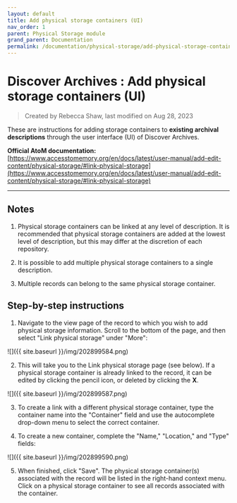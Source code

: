 ```yaml
---
layout: default
title: Add physical storage containers (UI)
nav_order: 1
parent: Physical Storage module
grand_parent: Documentation
permalink: /documentation/physical-storage/add-physical-storage-containers-ui
---
```

# Discover Archives : Add physical storage containers (UI)  
> Created by Rebecca Shaw, last modified on Aug 28, 2023

These are instructions for adding storage containers to **existing archival descriptions** through the user interface (UI) of Discover Archives.

**Official AtoM documentation:** [https://www.accesstomemory.org/en/docs/latest/user-manual/add-edit-content/physical-storage/#link-physical-storage](https://www.accesstomemory.org/en/docs/latest/user-manual/add-edit-content/physical-storage/#link-physical-storage)

---

## Notes

1. Physical storage containers can be linked at any level of description. It is recommended that physical storage containers are added at the lowest level of description, but this may differ at the discretion of each repository.

2. It is possible to add multiple physical storage containers to a single description.

3. Multiple records can belong to the same physical storage container.

## Step-by-step instructions

1. Navigate to the view page of the record to which you wish to add physical storage information. Scroll to the bottom of the page, and then select "Link physical storage" under "More":

![]({{ site.baseurl }}/img/202899584.png)

2. This will take you to the Link physical storage page (see below). If a physical storage container is already linked to the record, it can be edited by clicking the pencil icon, or deleted by clicking the **X**.

![]({{ site.baseurl }}/img/202899587.png)

3. To create a link with a different physical storage container, type the container name into the "Container" field and use the autocomplete drop-down menu to select the correct container.

4. To create a new container, complete the "Name," "Location," and "Type" fields:

![]({{ site.baseurl }}/img/202899590.png)

5. When finished, click "Save". The physical storage container(s) associated with the record will be listed in the right-hand context menu. Click on a physical storage container to see all records associated with the container.